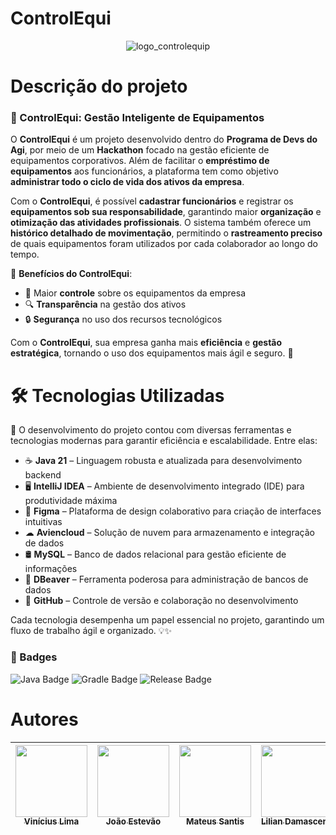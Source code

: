 # ControlEqui
<p align="center">
  <img src="https://github.com/user-attachments/assets/858277d1-ebfb-44cb-a239-aef2066aace7" alt="logo_controlequip"></p>
  
# Descrição do projeto

### 🏢 ControlEqui: Gestão Inteligente de Equipamentos

O **ControlEqui** é um projeto desenvolvido dentro do **Programa de Devs do Agi**, por meio de um **Hackathon** focado na gestão eficiente de equipamentos corporativos. Além de facilitar o **empréstimo de equipamentos** aos funcionários, a plataforma tem como objetivo **administrar todo o ciclo de vida dos ativos da empresa**.

Com o **ControlEqui**, é possível **cadastrar funcionários** e registrar os **equipamentos sob sua responsabilidade**, garantindo maior **organização** e **otimização das atividades profissionais**. O sistema também oferece um **histórico detalhado de movimentação**, permitindo o **rastreamento preciso** de quais equipamentos foram utilizados por cada colaborador ao longo do tempo.

🔹 **Benefícios do ControlEqui**:
- 📌 Maior **controle** sobre os equipamentos da empresa
- 🔍 **Transparência** na gestão dos ativos
- 🔒 **Segurança** no uso dos recursos tecnológicos

Com o **ControlEqui**, sua empresa ganha mais **eficiência** e **gestão estratégica**, tornando o uso dos equipamentos mais ágil e seguro. 🚀


# 🛠 Tecnologias Utilizadas

🚀 O desenvolvimento do projeto contou com diversas ferramentas e tecnologias modernas para garantir eficiência e escalabilidade. Entre elas:

- ☕ **Java 21** – Linguagem robusta e atualizada para desenvolvimento backend
- 🖥 **IntelliJ IDEA** – Ambiente de desenvolvimento integrado (IDE) para produtividade máxima
- 🎨 **Figma** – Plataforma de design colaborativo para criação de interfaces intuitivas
- ☁ **Aviencloud** – Solução de nuvem para armazenamento e integração de dados
- 🛢 **MySQL** – Banco de dados relacional para gestão eficiente de informações
- 🐬 **DBeaver** – Ferramenta poderosa para administração de bancos de dados
- 🔗 **GitHub** – Controle de versão e colaboração no desenvolvimento

Cada tecnologia desempenha um papel essencial no projeto, garantindo um fluxo de trabalho ágil e organizado. 💡✨


### 🏅 Badges

![Java Badge](https://img.shields.io/badge/Java-21-blue)
![Gradle Badge](https://img.shields.io/badge/Gradle-build_tool-green)
![Release Badge](https://img.shields.io/badge/Release-April-green)

# Autores

| [<img loading="lazy" src="https://avatars.githubusercontent.com/u/131699485?v=4" width=115><br><sub>Vinícius Lima</sub>](https://github.com/viniciuslcDev) |  [<img loading="lazy" src="https://avatars.githubusercontent.com/u/174913258?v=4" width=115><br><sub>João Estevão</sub>](https://github.com/Joaocamilo1508) |  [<img loading="lazy" src="https://avatars.githubusercontent.com/u/47798697?v=4" width=115><br><sub>Mateus Santis</sub>](https://github.com/MateuSantis) |  [<img loading="lazy" src="https://avatars.githubusercontent.com/u/179650194?v=4" width=115><br><sub>Lilian Damasceno</sub>](https://github.com/Liliansod) | [<img loading="lazy" src="https://avatars.githubusercontent.com/u/68648529?v=4" width=115><br><sub>Heitor Delvecchi</sub>](https://github.com/Delvecchi) |
| :---: | :---: | :---: | :---: | :---: |
